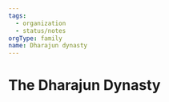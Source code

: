 ```yaml
---
tags:
  - organization
  - status/notes
orgType: family
name: Dharajun dynasty
---
```

# The Dharajun Dynasty

